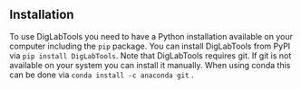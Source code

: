 ## Installation

To use DigLabTools you need to have a Python installation available on your computer including the `pip` package.
You can install DigLabTools from PyPI via `pip install DigLabTools`.
Note that DigLabTools requires git. If git is not available on your system you can install it manually. When using conda this can be done via `conda install -c anaconda git` .
